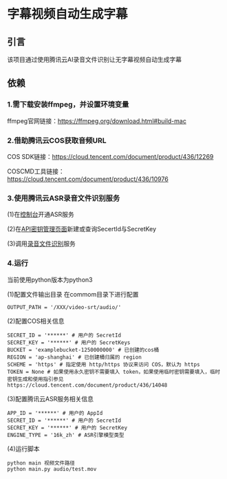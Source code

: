 # 字幕视频自动生成字幕
## 引言
该项目通过使用腾讯云AI录音文件识别让无字幕视频自动生成字幕
## 依赖

### 1.需下载安装ffmpeg，并设置环境变量

ffmpeg官网链接：https://ffmpeg.org/download.html#build-mac

### 2.借助腾讯云COS获取音频URL

COS SDK链接：https://cloud.tencent.com/document/product/436/12269

COSCMD工具链接：https://cloud.tencent.com/document/product/436/10976

### 3.使用腾讯云ASR录音文件识别服务

(1)在[控制台](https://console.cloud.tencent.com/asr/demonstrate )开通ASR服务

(2)在[API密钥管理页面](https://console.cloud.tencent.com/cam/capi )新建或查询SecertId与SecretKey

(3)调用[录音文件识别](https://cloud.tencent.com/document/product/1093/37823 )服务
  
### 4.运行

当前使用python版本为python3

(1)配置文件输出目录
在commom目录下进行配置
```
OUTPUT_PATH = '/XXX/video-srt/audio/'
```
(2)配置COS相关信息
```
SECRET_ID = '******' # 用户的 SecretId
SECRET_KEY = '******' # 用户的 SecretKeys
BUCKET = 'examplebucket-1250000000' # 已创建的cos桶
REGION = 'ap-shanghai' # 已创建桶归属的 region
SCHEME = 'https' # 指定使用 http/https 协议来访问 COS，默认为 https
TOKEN = None # 如果使用永久密钥不需要填入 token，如果使用临时密钥需要填入，临时密钥生成和使用指引参见 https://cloud.tencent.com/document/product/436/14048
```
(3)配置腾讯云ASR服务相关信息
```
APP_ID = '******' # 用户的 AppId
SECRET_ID = '******' # 用户的 SecretId
SECRET_KEY = '******' # 用户的 SecretKey
ENGINE_TYPE = '16k_zh' # ASR引擎模型类型
```
(4)运行脚本
```
python main 视频文件路径
python main.py audio/test.mov
```